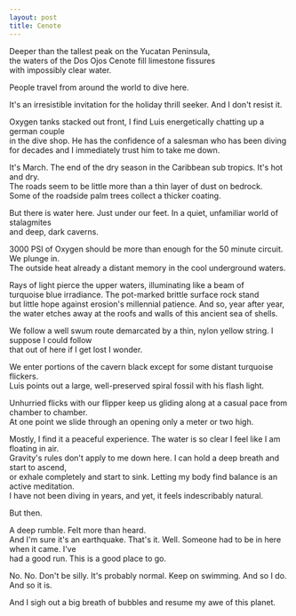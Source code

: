 ```yaml
---
layout: post
title: Cenote
---
```


Deeper than the tallest peak on the Yucatan Peninsula,  
the waters of the Dos Ojos Cenote fill limestone fissures  
with impossibly clear water.  

People travel from around the world to dive here.  

It's an irresistible invitation for the holiday thrill seeker. And I don't resist it.  

Oxygen tanks stacked out front, I find Luis energetically chatting up a german couple  
in the dive shop. He has the confidence of a salesman who has been diving  
for decades and I immediately trust him to take me down.  

It's March. The end of the dry season in the Caribbean sub tropics. It's hot and dry.  
The roads seem to be little more than a thin layer of dust on bedrock.  
Some of the roadside palm trees collect a thicker coating.  

But there is water here. Just under our feet. In a quiet, unfamiliar world of stalagmites  
and deep, dark caverns.  

3000 PSI of Oxygen should be more than enough for the 50 minute circuit. We plunge in.  
The outside heat already a distant memory in the cool underground waters.  

Rays of light pierce the upper waters, illuminating like a beam of  
turquoise blue irradiance. The pot-marked brittle surface rock stand  
but little hope against erosion's millennial patience. And so, year after year,  
the water etches away at the roofs and walls of this ancient sea of shells.  

We follow a well swum route demarcated by a thin, nylon yellow string. I suppose I could follow  
that out of here if I get lost I wonder.  

We enter portions of the cavern black except for some distant turquoise flickers.  
Luis points out a large, well-preserved spiral fossil with his flash light.   

Unhurried flicks with our flipper keep us gliding along at a casual pace from chamber to chamber.  
At one point we slide through an opening only a meter or two high.  

Mostly, I find it a peaceful experience. The water is so clear I feel like I am floating in air.  
Gravity's rules don't apply to me down here. I can hold a deep breath and start to ascend,  
or exhale completely and start to sink. Letting my body find balance is an active meditation.  
I have not been diving in years, and yet, it feels indescribably natural.    

But then.  

A deep rumble. Felt more than heard.  
And I'm sure it's an earthquake. That's it. Well. Someone had to be in here when it came. I've  
had a good run. This is a good place to go.  

No. No. Don't be silly. It's probably normal. Keep on swimming. And so I do. And so it is.  

And I sigh out a big breath of bubbles and resume my awe of this planet.  
